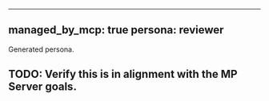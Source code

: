 <!--
⚙️  This file is generated and managed by the My Work Assistant MCP Server.
Do not edit directly.
To modify content, update:
  .my_work_assistant/my-work-assistant.config.json
-->
---
managed_by_mcp: true
persona: reviewer
---
Generated persona.

## TODO: Verify this is in alignment with the MP Server goals.